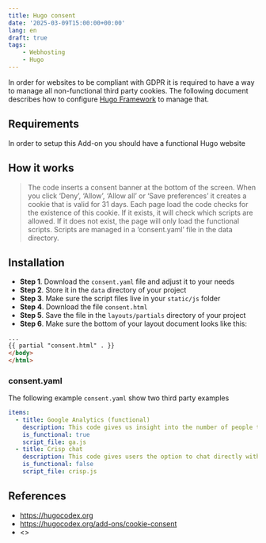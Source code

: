 ```yaml
---
title: Hugo consent
date: '2025-03-09T15:00:00+00:00'
lang: en
draft: true
tags:
    - Webhosting
    - Hugo
---
```


In order for websites to be compliant with GDPR it is required to have a way to manage all non-functional third party cookies. The following document describes how to configure [Hugo Framework](https://hugocodex.org) to manage that.

## Requirements ##

In order to setup this Add-on you should have a functional Hugo website

## How it works ## 

> The code inserts a consent banner at the bottom of the screen. When you click ‘Deny’, ‘Allow’, ‘Allow all’ or ‘Save preferences’ it creates a cookie that is valid for 31 days. Each page load the code checks for the existence of this cookie. If it exists, it will check which scripts are allowed. If it does not exist, the page will only load the functional scripts. Scripts are managed in a ‘consent.yaml’ file in the data directory. 

## Installation ##

* **Step 1**. Download the `consent.yaml` file and adjust it to your needs
* **Step 2**. Store it in the `data` directory of your project
* **Step 3**. Make sure the script files live in your `static/js` folder
* **Step 4**. Download the file `consent.html`
* **Step 5**. Save the file in the `layouts/partials` directory of your project
* **Step 6**. Make sure the bottom of your layout document looks like this:

```html
...
{{ partial "consent.html" . }}
</body>
</html>
```

### consent.yaml ###

The following example `consent.yaml` show two third party examples

```yaml
items:
  - title: Google Analytics (functional)
    description: This code gives us insight into the number of people that visit our website, where they are from and what they are clicking on. We follow the guidelines of the Dutch Government, which describe how to use Google Analytics without requiring explicit consent.
    is_functional: true
    script_file: ga.js
  - title: Crisp chat
    description: This code gives users the option to chat directly with us through a chat box in the bottom right corner. Visitor data will (also) be sent to Crisp.
    is_functional: false
    script_file: crisp.js
```

## References ##

* <https://hugocodex.org>
* <https://hugocodex.org/add-ons/cookie-consent>
* <>
